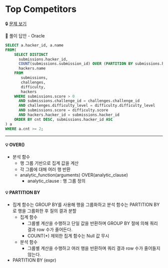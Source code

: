 # Top Competitors

🔒 [문제 보기](https://www.hackerrank.com/challenges/full-score/problem)

🔑 풀이 답안 - Oracle

```SQL
SELECT a.hacker_id, a.name
FROM(  
    SELECT DISTINCT
      submissions.hacker_id, 
      COUNT(submissions.submission_id) OVER (PARTITION BY submissions.hacker_id) AS cnt, 
      hackers.name
    FROM 
       submissions, 
       challenges, 
       difficulty, 
       hackers
    WHERE submissions.score > 0
      AND submissions.challenge_id = challenges.challenge_id
      AND challenges.difficulty_level = difficulty.difficulty_level
      AND submissions.score = difficulty.score
      AND hackers.hacker_id = submissions.hacker_id
    ORDER BY cnt DESC, submissions.hacker_id ASC
) a
WHERE a.cnt >= 2;
```

------

#### 💡 OVER()

- 분석 함수
  - 행 그룹 기반으로 집계 값을 계산
  - 각 그룹에 대해 여러 행 반환
  - analytic_function(arguments) OVER(analytic_clause)
    - analytic_clause : 행 그룹 정의

#### 💡 PARTITION BY

- 집계 함수는 GROUP BY를 사용해 행을 그룹화하고 분석 함수는 PARTITION BY로 행을 그룹화한 후 질의 결과 분할
  - 집계 함수
    - 그룹별 계산을 수행하고 단일 값을 반환하며 GROUP BY 절에 의해 쿼리 결과 row 수가 줄어든다.
    - COUNT(*) 제외한 집계 함수는 Null 값 무시
  - 분석 함수
    - 그룹별 계산을 수행하고 여러 행을 반환하며 쿼리 결과 row 수가 줄어들지 않는다.
- PARTITION BY (expr)

